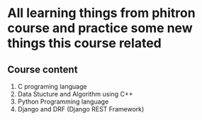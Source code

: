 # All learning things from phitron course and practice some new things this course related

## Course content

1. C programing language
2. Data Stucture and Algorithm using C++
3. Python Programming language
4. Django and DRF (Django REST Framework)
